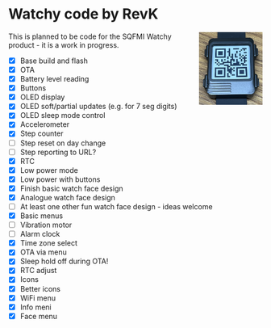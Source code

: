 # Watchy code by RevK

<img align=right width=25% src='Manuals/face.jpg'>

This is planned to be code for the SQFMI Watchy product - it is a work in progress.

- [x] Base build and flash
- [x] OTA
- [x] Battery level reading
- [x] Buttons
- [x] OLED display
- [x] OLED soft/partial updates (e.g. for 7 seg digits)
- [x] OLED sleep mode control
- [x] Accelerometer
- [x] Step counter
- [ ] Step reset on day change
- [ ] Step reporting to URL?
- [x] RTC
- [x] Low power mode
- [x] Low power with buttons
- [x] Finish basic watch face design
- [x] Analogue watch face design
- [ ] At least one other fun watch face design - ideas welcome
- [x] Basic menus
- [ ] Vibration motor
- [ ] Alarm clock
- [x] Time zone select
- [x] OTA via menu
- [x] Sleep hold off during OTA!
- [x] RTC adjust
- [x] Icons
- [x] Better icons
- [x] WiFi menu
- [x] Info meni
- [x] Face menu
